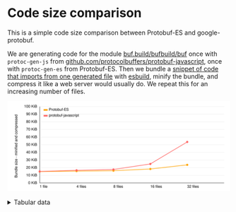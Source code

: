 # Code size comparison

This is a simple code size comparison between Protobuf-ES and google-protobuf.

We are generating code for the module [buf.build/bufbuild/buf](https://buf.build/bufbuild/buf)
once with `protoc-gen-js` from [github.com/protocolbuffers/protobuf-javascript](https://github.com/protocolbuffers/protobuf-javascript),
once with `protoc-gen-es` from Protobuf-ES. Then we bundle a [snippet of code that imports from one generated file](./src/gen/protobuf-es/entry-1.ts)
with [esbuild](https://esbuild.github.io/), minify the bundle, and compress it like a web server would
usually do. We repeat this for an increasing number of files.

![chart](./chart.svg)

<details><summary>Tabular data</summary>

<!-- TABLE-START -->

| code generator      | files | bundle size |  minified | compressed |
| ------------------- | ----: | ----------: | --------: | ---------: |
| Protobuf-ES         |     1 |   126,585 b |  65,684 b |   15,268 b |
| Protobuf-ES         |     4 |   128,774 b |  67,192 b |   15,925 b |
| Protobuf-ES         |     8 |   131,536 b |  68,963 b |   16,458 b |
| Protobuf-ES         |    16 |   141,986 b |  76,944 b |   18,756 b |
| Protobuf-ES         |    32 |   169,777 b |  98,962 b |   24,290 b |
| protobuf-javascript |     1 |   104,048 b |  70,318 b |   15,474 b |
| protobuf-javascript |     4 |   130,537 b |  85,670 b |   16,986 b |
| protobuf-javascript |     8 |   152,429 b |  98,042 b |   18,111 b |
| protobuf-javascript |    16 |   311,454 b | 192,881 b |   25,504 b |
| protobuf-javascript |    32 | 1,070,891 b | 679,746 b |   54,963 b |

<!-- TABLE-END -->

</details>
